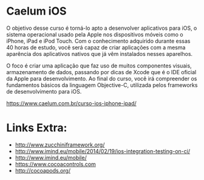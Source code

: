 Caelum iOS
==========

O objetivo desse curso é torná-lo apto a desenvolver aplicativos para iOS, o sistema operacional usado pela Apple nos dispositivos móveis como o iPhone, iPad e iPod Touch. Com o conhecimento adquirido durante essas 40 horas de estudo, você será capaz de criar aplicações com a mesma aparência dos aplicativos nativos que já vêm instalados nesses aparelhos.

O foco é criar uma aplicação que faz uso de muitos componentes visuais, armazenamento de dados, passando por dicas de Xcode que é o IDE oficial da Apple para desenvolvimento. Ao final do curso, você irá compreender os fundamentos básicos da linguagem Objective-C, utilizada pelos frameworks de desenvolvimento para iOS.

https://www.caelum.com.br/curso-ios-iphone-ipad/

# Links Extra:

 - http://www.zucchiniframework.org/
 - http://www.imind.eu/mobile/2014/02/19/ios-integration-testing-on-ci/
 - http://www.imind.eu/mobile/
 - https://www.cocoacontrols.com
 - http://cocoapods.org/
